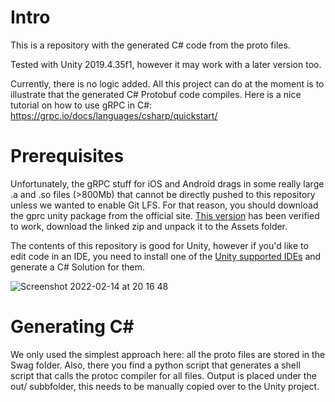 # Intro

This is a repository with the generated C# code from the proto files.

Tested with Unity 2019.4.35f1, however it may work with a later version too.

Currently, there is no logic added. All this project can do at the moment is to illustrate that the generated C# Protobuf code compiles. Here is a nice tutorial on how to use gRPC in C#: https://grpc.io/docs/languages/csharp/quickstart/

# Prerequisites

Unfortunately, the gRPC stuff for iOS and Android drags in some really large .a and .so files (>800Mb) that cannot be directly pushed to this repository unless we wanted to enable Git LFS. For that reason, you should download the gprc unity package from the official site. [This version](https://packages.grpc.io/archive/2022/02/08181286e326b6e68339d89ad598bbce39587c2f-c808f610-7309-4a71-be21-10aea04f2f35/csharp/grpc_unity_package.2.45.0-dev202202090938.zip) has been verified to work, download the linked zip and unpack it to the Assets folder.

The contents of this repository is good for Unity, however if you'd like to edit code in an IDE, you need to install one of the [Unity supported IDEs](https://docs.unity3d.com/Manual/ScriptingToolsIDEs.html) and generate a C# Solution for them. 

![Screenshot 2022-02-14 at 20 16 48](https://user-images.githubusercontent.com/503321/153913892-863ae333-3c5d-4646-8c11-2bad384d8af4.png)

# Generating C#

We only used the simplest approach here: all the proto files are stored in the Swag folder. Also, there you find a python script that generates a shell script that calls the protoc compiler for all files. Output is placed under the out/ subbfolder, this needs to be manually copied over to the Unity project. 
